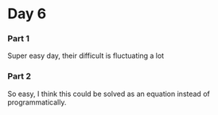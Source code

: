 # Day 6
### Part 1
Super easy day, their difficult is fluctuating a lot

### Part 2
So easy, I think this could be solved as an equation instead of programmatically.